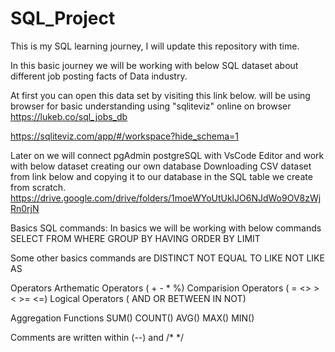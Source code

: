 # SQL_Project
This is my SQL learning journey, I will update this repository with time.

In this basic journey we will be working with below SQL dataset about different job posting facts of Data industry.

At first you can open this data set by visiting this link below.  will be using browser for basic understanding using "sqliteviz" online on browser
https://lukeb.co/sql_jobs_db

https://sqliteviz.com/app/#/workspace?hide_schema=1

Later on we will connect pgAdmin postgreSQL with VsCode Editor and work with below dataset creating our own database
Downloading CSV dataset from link below and copying it to our database in the SQL table we create from scratch.
https://drive.google.com/drive/folders/1moeWYoUtUklJO6NJdWo9OV8zWjRn0rjN

Basics SQL commands:
In basics we will be working with below commands
SELECT
FROM
WHERE
GROUP BY
HAVING
ORDER BY
LIMIT

Some other basics commands are 
DISTINCT
NOT EQUAL TO
LIKE
NOT LIKE
AS

Operators
Arthematic Operators ( + - * %)
Comparision Operators (  = <> > < >= <=)
Logical Operators ( AND OR BETWEEN IN NOT)

Aggregation Functions
SUM()
COUNT()
AVG()
MAX()
MIN()

Comments are written within (--) and /* */

